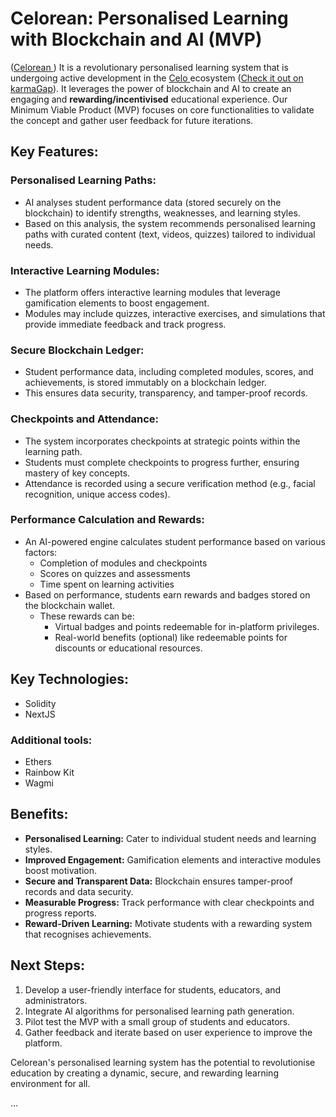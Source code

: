 # Celorean: Personalised Learning with Blockchain and AI (MVP)

([Celorean ](https://www.celorean.school/)) It is a revolutionary personalised learning system that is undergoing active development in the [Celo ](https://celo.org/) ecosystem ([Check it out on karmaGap](https://gap.karmahq.xyz/project/celorean)). It leverages the power of blockchain and AI to create an engaging and **rewarding/incentivised** educational experience. Our Minimum Viable Product (MVP) focuses on core functionalities to validate the concept and gather user feedback for future iterations.

## Key Features:

### Personalised Learning Paths:

- AI analyses student performance data (stored securely on the blockchain) to identify strengths, weaknesses, and learning styles.
- Based on this analysis, the system recommends personalised learning paths with curated content (text, videos, quizzes) tailored to individual needs.

### Interactive Learning Modules:

- The platform offers interactive learning modules that leverage gamification elements to boost engagement.
- Modules may include quizzes, interactive exercises, and simulations that provide immediate feedback and track progress.

### Secure Blockchain Ledger:

- Student performance data, including completed modules, scores, and achievements, is stored immutably on a blockchain ledger.
- This ensures data security, transparency, and tamper-proof records.

### Checkpoints and Attendance:

- The system incorporates checkpoints at strategic points within the learning path.
- Students must complete checkpoints to progress further, ensuring mastery of key concepts.
- Attendance is recorded using a secure verification method (e.g., facial recognition, unique access codes).

### Performance Calculation and Rewards:

- An AI-powered engine calculates student performance based on various factors:
  - Completion of modules and checkpoints
  - Scores on quizzes and assessments
  - Time spent on learning activities
- Based on performance, students earn rewards and badges stored on the blockchain wallet.
  - These rewards can be:
    - Virtual badges and points redeemable for in-platform privileges.
    - Real-world benefits (optional) like redeemable points for discounts or educational resources.

## Key Technologies:

- Solidity
- NextJS

### Additional tools:

- Ethers
- Rainbow Kit
- Wagmi

## Benefits:

- **Personalised Learning:** Cater to individual student needs and learning styles.
- **Improved Engagement:** Gamification elements and interactive modules boost motivation.
- **Secure and Transparent Data:** Blockchain ensures tamper-proof records and data security.
- **Measurable Progress:** Track performance with clear checkpoints and progress reports.
- **Reward-Driven Learning:** Motivate students with a rewarding system that recognises achievements.

## Next Steps:

1. Develop a user-friendly interface for students, educators, and administrators.
2. Integrate AI algorithms for personalised learning path generation.
3. Pilot test the MVP with a small group of students and educators.
4. Gather feedback and iterate based on user experience to improve the platform.

Celorean's personalised learning system has the potential to revolutionise education by creating a dynamic, secure, and rewarding learning environment for all.

...
